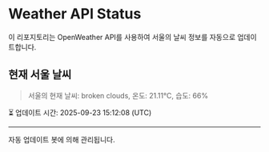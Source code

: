
# Weather API Status

이 리포지토리는 OpenWeather API를 사용하여 서울의 날씨 정보를 자동으로 업데이트합니다.

## 현재 서울 날씨
> 서울의 현재 날씨: broken clouds, 온도: 21.11°C, 습도: 66%

⏳ 업데이트 시간: 2025-09-23 15:12:08 (UTC)

---
자동 업데이트 봇에 의해 관리됩니다.
